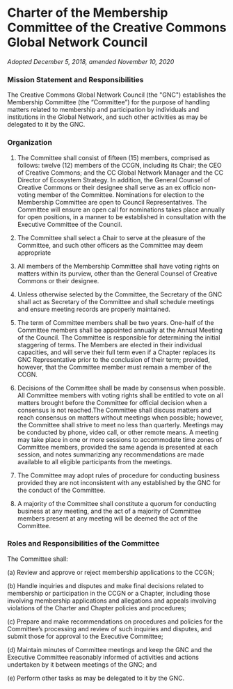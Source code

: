 # Charter of the Membership Committee of the Creative Commons Global Network Council

*Adopted December 5, 2018, amended November 10, 2020*

### Mission Statement and Responsibilities

The Creative Commons Global Network Council (the "GNC") establishes the Membership Committee (the “Committee”) for the purpose of handling matters related to membership and participation by individuals and institutions in the Global Network, and such other activities as may be delegated to it by the GNC. 

### Organization

1. The Committee shall consist of fifteen (15) members, comprised as follows:  twelve (12) members of the CCGN, including its Chair; the CEO of Creative Commons; and the CC Global Network Manager and the CC Director of Ecosystem Strategy. In addition, the General Counsel of Creative Commons or their designee shall serve as an ex officio non-voting member of the Committee. Nominations for election to the Membership Committee are open to Council Representatives. The Committee will ensure an open call for nominations takes place annually for open positions, in a manner to be established in consultation with the Executive Committee of the Council.

2. The Committee shall select a Chair to serve at the pleasure of the Committee, and such other officers as the Committee may deem appropriate

3. All members of the Membership Committee shall have voting rights on matters within its purview, other than the General Counsel of Creative Commons or their designee.

4. Unless otherwise selected by the Committee, the Secretary of the GNC shall act as Secretary of the Committee and shall schedule meetings and ensure meeting records are properly maintained.

5. The term of Committee members shall be two years. One-half of the Committee members shall be appointed annually at the Annual Meeting of the Council. The Committee is responsible for determining the initial staggering of terms. The Members are elected in their individual capacities, and will serve their full term even if a Chapter replaces its GNC Representative prior to the conclusion of their term; provided, however, that the Committee member must remain a member of the CCGN.

6. Decisions of the Committee shall be made by consensus when possible. All Committee members with voting rights shall be entitled to vote on all matters brought before the Committee for official decision when a consensus is not reached.The Committee shall discuss matters and reach consensus on matters without meetings when possible; however, the Committee shall strive to meet no less than quarterly.  Meetings may be conducted by phone, video call, or other remote means. A meeting may take place in one or more sessions to accommodate time zones of Committee members, provided the same agenda is presented at each session, and notes summarizing any recommendations are made available to all eligible participants from the meetings.

7. The Committee may adopt rules of procedure for conducting business provided they are not inconsistent with any established by the GNC for the conduct of the Committee.

8. A majority of the Committee shall constitute a quorum for conducting business at any meeting, and the act of a majority of Committee members present at any meeting will be deemed the act of the Committee.  

### Roles and Responsibilities of the Committee

The Committee shall:

(a)	Review and approve or reject membership applications to the CCGN;   	

(b)	Handle inquiries and disputes and make final decisions related to membership or participation in the CCGN or a Chapter, including those involving membership applications and allegations and appeals involving violations of the Charter and Chapter policies and procedures;

(c)	Prepare and make recommendations on procedures and policies for the Committee’s processing and review of such inquiries and disputes, and submit those for approval to the Executive Committee;

(d) Maintain minutes of Committee meetings and keep the GNC and the Executive Committee reasonably informed of activities and actions undertaken by it between meetings of the GNC; and

(e) Perform other tasks as may be delegated to it by the GNC.
